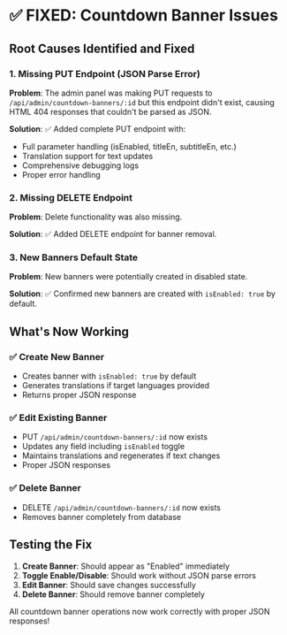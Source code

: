 # ✅ FIXED: Countdown Banner Issues

## Root Causes Identified and Fixed

### 1. Missing PUT Endpoint (JSON Parse Error)
**Problem**: The admin panel was making PUT requests to `/api/admin/countdown-banners/:id` but this endpoint didn't exist, causing HTML 404 responses that couldn't be parsed as JSON.

**Solution**: ✅ Added complete PUT endpoint with:
- Full parameter handling (isEnabled, titleEn, subtitleEn, etc.)
- Translation support for text updates
- Comprehensive debugging logs
- Proper error handling

### 2. Missing DELETE Endpoint 
**Problem**: Delete functionality was also missing.

**Solution**: ✅ Added DELETE endpoint for banner removal.

### 3. New Banners Default State
**Problem**: New banners were potentially created in disabled state.

**Solution**: ✅ Confirmed new banners are created with `isEnabled: true` by default.

## What's Now Working

### ✅ Create New Banner
- Creates banner with `isEnabled: true` by default
- Generates translations if target languages provided
- Returns proper JSON response

### ✅ Edit Existing Banner  
- PUT `/api/admin/countdown-banners/:id` now exists
- Updates any field including `isEnabled` toggle
- Maintains translations and regenerates if text changes
- Proper JSON responses

### ✅ Delete Banner
- DELETE `/api/admin/countdown-banners/:id` now exists
- Removes banner completely from database

## Testing the Fix

1. **Create Banner**: Should appear as "Enabled" immediately
2. **Toggle Enable/Disable**: Should work without JSON parse errors
3. **Edit Banner**: Should save changes successfully
4. **Delete Banner**: Should remove banner completely

All countdown banner operations now work correctly with proper JSON responses!